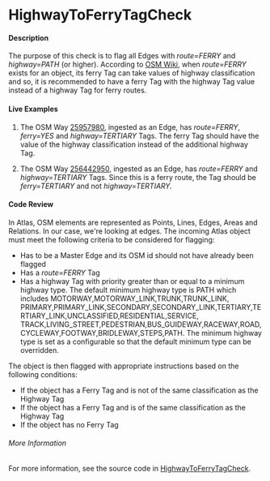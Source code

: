 # HighwayToFerryTagCheck

#### Description

The purpose of this check is to flag all Edges with *route=FERRY* and *highway=PATH* (or higher). 
According to [OSM Wiki](https://wiki.openstreetmap.org/wiki/Key:ferry), when *route=FERRY* exists for an object, 
its ferry Tag can take values of highway classification and so, it is recommended to have a ferry Tag
with the highway Tag value instead of a highway Tag for ferry routes.

#### Live Examples

1) The OSM Way [25957980](https://www.openstreetmap.org/way/25957980), ingested as an Edge, 
has *route=FERRY*, *ferry=YES* and *highway=TERTIARY* Tags. The ferry Tag should have the value of 
the highway classification instead of the additional highway Tag.

2) The OSM Way [256442950](https://www.openstreetmap.org/way/256442950), ingested as an Edge, 
has *route=FERRY* and *highway=TERTIARY* Tags. Since this is a ferry route, the Tag should be 
*ferry=TERTIARY* and not *highway=TERTIARY.*

#### Code Review

In Atlas, OSM elements are represented as Points, Lines, Edges, Areas and Relations. In our case, we're
looking at edges. 
The incoming Atlas object must meet the following criteria to be considered for flagging:
* Has to be a Master Edge and its OSM id should not have already been flagged
* Has a *route=FERRY* Tag
* Has a highway Tag  with priority greater than or equal to a minimum highway type. The default 
minimum highway type is PATH which includes MOTORWAY,MOTORWAY_LINK,TRUNK,TRUNK_LINK,
PRIMARY,PRIMARY_LINK,SECONDARY,SECONDARY_LINK,TERTIARY,TERTIARY_LINK,UNCLASSIFIED,RESIDENTIAL,SERVICE,
TRACK,LIVING_STREET,PEDESTRIAN,BUS_GUIDEWAY,RACEWAY,ROAD,CYCLEWAY,FOOTWAY,BRIDLEWAY,STEPS,PATH. 
The minimum highway type is set as a configurable so that the default minimum type can be overridden.

The object is then flagged with appropriate instructions based on the following conditions:
* If the object has a Ferry Tag and is not of the same classification as the Highway Tag
* If the object has a Ferry Tag and is of the same classification as the Highway Tag
* If the object has no Ferry Tag


###### More Information
For more information, see the source code in 
[HighwayToFerryTagCheck](../../src/main/java/org/openstreetmap/atlas/checks/validation/tag/HighwayToFerryTagCheck.java).


